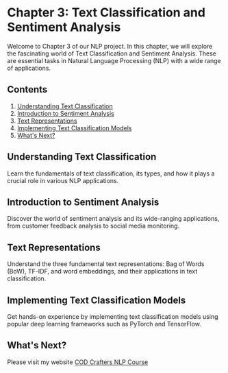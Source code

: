 # Chapter 3: Text Classification and Sentiment Analysis

Welcome to Chapter 3 of our NLP project. In this chapter, we will explore the fascinating world of Text Classification and Sentiment Analysis. These are essential tasks in Natural Language Processing (NLP) with a wide range of applications.

## Contents

1. [Understanding Text Classification](#understanding-text-classification)
2. [Introduction to Sentiment Analysis](#introduction-to-sentiment-analysis)
3. [Text Representations](#text-representations)
4. [Implementing Text Classification Models](#implementing-text-classification-models)
5. [What's Next?](#whats-next)

## Understanding Text Classification

Learn the fundamentals of text classification, its types, and how it plays a crucial role in various NLP applications.

## Introduction to Sentiment Analysis

Discover the world of sentiment analysis and its wide-ranging applications, from customer feedback analysis to social media monitoring.

## Text Representations

Understand the three fundamental text representations: Bag of Words (BoW), TF-IDF, and word embeddings, and their applications in text classification.

## Implementing Text Classification Models

Get hands-on experience by implementing text classification models using popular deep learning frameworks such as PyTorch and TensorFlow.

## What's Next?

Please visit my website [COD Crafters NLP Course](https://www.codcrafters.com/slides/natural-language-processing-19)